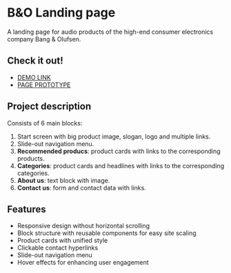# B&O Landing page
A landing page for audio products of the high-end consumer electronics company Bang & Olufsen.

## Check it out!
- [DEMO LINK](https://vkrasnovyd.github.io/layout_landing-page/)
- [PAGE PROTOTYPE](https://www.figma.com/file/DtkQmQ797hk0nI4KfMi2Uq/BOSE-New-Version?type=design&node-id=6817-212&t=ZTV6Gl8NzaWkJ4FK-0)

## Project description

Consists of 6 main blocks:
1. Start screen with big product image, slogan, logo and multiple links.
2. Slide-out navigation menu.
3. **Recommended producs**: product cards with links to the corresponding products.
4. **Categories**: product cards and headlines with links to the corresponding categories.
5. **About us**: text block with image.
6. **Contact us**: form and contact data with links.

## Features
* Responsive design without horizontal scrolling
* Block structure with reusable components for easy site scaling
* Product cards with unified style
* Clickable contact hyperlinks
* Slide-out navigation menu
* Hover effects for enhancing user engagement
